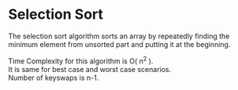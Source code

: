 # Selection Sort  

The selection sort algorithm sorts an array by repeatedly finding the minimum element from unsorted part and putting it at the beginning.  

Time Complexity for this algorithm is O( n<sup>2</sup> ).   
It is same for best case and worst case scenarios.     
Number of keyswaps is n-1.  
